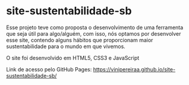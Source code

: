 # site-sustentabilidade-sb

Esse projeto teve como proposta o desenvolvimento de uma ferramenta que seja útil para algo/alguém, com isso, nós optamos por desenvolver esse site, contendo alguns hábitos que proporcionam maior sustentabilidade para o mundo em que vivemos.

O site foi desenvolvido em HTML5, CSS3 e JavaScript 

Link de acesso pelo GitHub Pages: https://vinipereiraa.github.io/site-sustentabilidade-sb/
